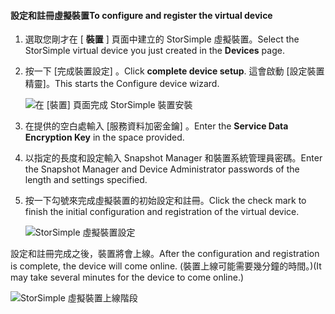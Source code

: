 #### <a name="to-configure-and-register-the-virtual-device"></a><span data-ttu-id="d5f74-101">設定和註冊虛擬裝置</span><span class="sxs-lookup"><span data-stu-id="d5f74-101">To configure and register the virtual device</span></span>

1. <span data-ttu-id="d5f74-102">選取您剛才在 [ **裝置** ] 頁面中建立的 StorSimple 虛擬裝置。</span><span class="sxs-lookup"><span data-stu-id="d5f74-102">Select the StorSimple virtual device you just created in the **Devices** page.</span></span>
2. <span data-ttu-id="d5f74-103">按一下 [完成裝置設定] 。</span><span class="sxs-lookup"><span data-stu-id="d5f74-103">Click **complete device setup**.</span></span> <span data-ttu-id="d5f74-104">這會啟動 [設定裝置精靈]。</span><span class="sxs-lookup"><span data-stu-id="d5f74-104">This starts the Configure device wizard.</span></span>
    
    ![在 [裝置] 頁面完成 StorSimple 裝置安裝](./media/storsimple-configure-register-virtual-device/StorSimple_CompleteDeviceSetupSVA1M.png)

4. <span data-ttu-id="d5f74-106">在提供的空白處輸入 [服務資料加密金鑰]  。</span><span class="sxs-lookup"><span data-stu-id="d5f74-106">Enter the **Service Data Encryption Key** in the space provided.</span></span>

5. <span data-ttu-id="d5f74-107">以指定的長度和設定輸入 Snapshot Manager 和裝置系統管理員密碼。</span><span class="sxs-lookup"><span data-stu-id="d5f74-107">Enter the Snapshot Manager and Device Administrator passwords of the length and settings specified.</span></span>

6. <span data-ttu-id="d5f74-108">按一下勾號來完成虛擬裝置的初始設定和註冊。</span><span class="sxs-lookup"><span data-stu-id="d5f74-108">Click the check mark to finish the initial configuration and registration of the virtual device.</span></span> 
    
    ![StorSimple 虛擬裝置設定](./media/storsimple-configure-register-virtual-device/StorSimple_VirtualDeviceSettings1.png)

<span data-ttu-id="d5f74-110">設定和註冊完成之後，裝置將會上線。</span><span class="sxs-lookup"><span data-stu-id="d5f74-110">After the configuration and registration is complete, the device will come online.</span></span> <span data-ttu-id="d5f74-111">(裝置上線可能需要幾分鐘的時間。)</span><span class="sxs-lookup"><span data-stu-id="d5f74-111">(It may take several minutes for the device to come online.)</span></span>

![StorSimple 虛擬裝置上線階段](./media/storsimple-configure-register-virtual-device/StorSimple_VirtualDeviceOnline1M.png)

